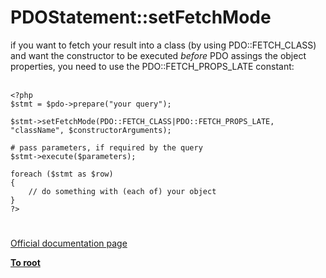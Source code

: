 # PDOStatement::setFetchMode



if you want to fetch your result into a class (by using PDO::FETCH_CLASS) and want the constructor to be executed *before* PDO assings the object properties, you need to use the PDO::FETCH_PROPS_LATE constant:<br><br>

```
<?php
$stmt = $pdo->prepare("your query");

$stmt->setFetchMode(PDO::FETCH_CLASS|PDO::FETCH_PROPS_LATE, "className", $constructorArguments);

# pass parameters, if required by the query
$stmt->execute($parameters);

foreach ($stmt as $row)
{
    // do something with (each of) your object
}
?>
```
  

#

[Official documentation page](https://www.php.net/manual/en/pdostatement.setfetchmode.php)

**[To root](/README.md)**